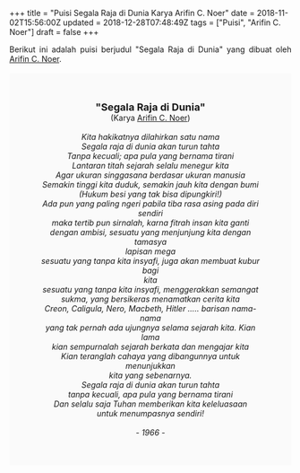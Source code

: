 +++
title = "Puisi Segala Raja di Dunia Karya Arifin C. Noer"
date = 2018-11-02T15:56:00Z
updated = 2018-12-28T07:48:49Z
tags = ["Puisi", "Arifin C. Noer"]
draft = false
+++

<div dir="ltr" style="text-align: left;" trbidi="on"><div dir="ltr" style="text-align: left;" trbidi="on"><div dir="ltr" style="text-align: left;" trbidi="on"><div style="text-align: justify;">Berikut ini adalah puisi berjudul "Segala Raja di Dunia" yang dibuat oleh <a href="https://ensiklopedia.kemdikbud.go.id/sastra/artikel/Arifin_C_Noer" target="_blank">Arifin C. Noer</a>. </div><br /><div style="background: #FAFAFA; font-size: 14px; height: auto; margin: 0 auto; padding: 50px; text-align: center; width: auto;"><span style="font-size: 18px;"><b>"Segala Raja di Dunia"</b></span><br />(Karya <a href="https://www.sekata.web.id/tags/arifin-c.-noer" target="_blank">Arifin C. Noer</a>)<br /><br /><i>Kita hakikatnya dilahirkan satu nama</i><br /><i>Segala raja di dunia akan turun tahta</i><br /><i>Tanpa kecuali; apa pula yang bernama tirani</i><br /><i>Lantaran titah sejarah selalu menegur kita</i><br /><i>Agar ukuran singgasana berdasar ukuran manusia</i><br /><i>Semakin tinggi kita duduk, semakin jauh kita dengan bumi</i><br /><i>(Hukum besi yang tak bisa dipungkiri!)</i><br /><i>Ada pun yang paling ngeri pabila tiba rasa asing pada diri sendiri</i><br /><i>maka tertib pun sirnalah, karna fitrah insan kita ganti</i><br /><i>dengan ambisi, sesuatu yang menjunjung kita dengan tamasya</i><br /><i>lapisan mega</i><br /><i>sesuatu yang tanpa kita insyafi, juga akan membuat kubur bagi</i><br /><i>kita</i><br /><i>sesuatu yang tanpa kita insyafi, menggerakkan semangat</i><br /><i>sukma, yang bersikeras menamatkan cerita kita</i><br /><i>Creon, Caligula, Nero, Macbeth, Hitler ….. barisan nama-nama</i><br /><i>yang tak pernah ada ujungnya selama sejarah kita. Kian lama</i><br /><i>kian sempurnalah sejarah berkata dan mengajar kita</i><br /><i>Kian teranglah cahaya yang dibangunnya untuk menunjukkan</i><br /><i>kita yang sebenarnya.</i><br /><i>Segala raja di dunia akan turun tahta</i><br /><i>tanpa kecuali, apa pula yang bernama tirani</i><br /><i>Dan selalu saja Tuhan memberikan kita keleluasaan</i><br /><i>untuk menumpasnya sendiri!</i><br /><br /><i>- 1966 -</i> </div></div></div></div>
